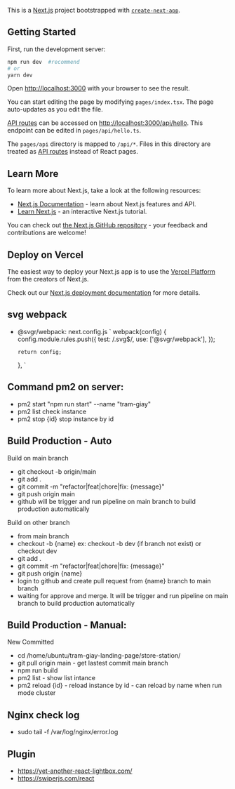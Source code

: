 This is a [Next.js](https://nextjs.org/) project bootstrapped with [`create-next-app`](https://github.com/vercel/next.js/tree/canary/packages/create-next-app).

## Getting Started

First, run the development server:

```bash
npm run dev  #recommend
# or
yarn dev
```

Open [http://localhost:3000](http://localhost:3000) with your browser to see the result.

You can start editing the page by modifying `pages/index.tsx`. The page auto-updates as you edit the file.

[API routes](https://nextjs.org/docs/api-routes/introduction) can be accessed on [http://localhost:3000/api/hello](http://localhost:3000/api/hello). This endpoint can be edited in `pages/api/hello.ts`.

The `pages/api` directory is mapped to `/api/*`. Files in this directory are treated as [API routes](https://nextjs.org/docs/api-routes/introduction) instead of React pages.

## Learn More

To learn more about Next.js, take a look at the following resources:

- [Next.js Documentation](https://nextjs.org/docs) - learn about Next.js features and API.
- [Learn Next.js](https://nextjs.org/learn) - an interactive Next.js tutorial.

You can check out [the Next.js GitHub repository](https://github.com/vercel/next.js/) - your feedback and contributions are welcome!

## Deploy on Vercel

The easiest way to deploy your Next.js app is to use the [Vercel Platform](https://vercel.com/new?utm_medium=default-template&filter=next.js&utm_source=create-next-app&utm_campaign=create-next-app-readme) from the creators of Next.js.

Check out our [Next.js deployment documentation](https://nextjs.org/docs/deployment) for more details.

## svg webpack

- @svgr/webpack: next.config.js
  `
  webpack(config) {
  config.module.rules.push({
  test: /\.svg$/,
  use: ['@svgr/webpack'],
  });

      return config;

  },
  `

## Command pm2 on server:

- pm2 start "npm run start" --name "tram-giay"
- pm2 list check instance
- pm2 stop {id} stop instance by id

## Build Production - Auto

Build on main branch

- git checkout -b origin/main
- git add .
- git commit -m "refactor|feat|chore|fix: {message}"
- git push origin main
- github will be trigger and run pipeline on main branch to build production automatically

Build on other branch

- from main branch
- checkout -b {name} ex: checkout -b dev (if branch not exist) or checkout dev
- git add .
- git commit -m "refactor|feat|chore|fix: {message}"
- git push origin {name}
- login to github and create pull request from {name} branch to main branch
- waiting for approve and merge. It will be trigger and run pipeline on main branch to build production automatically

## Build Production - Manual:

New Committed

- cd /home/ubuntu/tram-giay-landing-page/store-station/
- git pull origin main - get lastest commit main branch
- npm run build
- pm2 list - show list intance
- pm2 reload {id} - reload instance by id - can reload by name when run mode cluster

## Nginx check log

- sudo tail -f /var/log/nginx/error.log

## Plugin

- https://yet-another-react-lightbox.com/
- https://swiperjs.com/react
